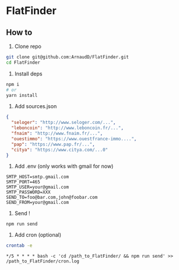# FlatFinder


## How to

1. Clone repo
  ```sh
  git clone git@github.com:ArnaudD/FlatFinder.git
  cd FlatFinder
  ```

1. Install deps
  ```sh
  npm i
  # or
  yarn install
  ```

1. Add sources.json
  ```json
  {
    "seloger": "http://www.seloger.com/...",
    "leboncoin": "http://www.leboncoin.fr/...",
    "fnaim": "http://www.fnaim.fr/...",
    "ouestimmo": "https://www.ouestfrance-immo....",
    "pap": "https://www.pap.fr/...",
    "citya": "https://www.citya.com/...0"
  }
  ```

1. Add .env (only works with gmail for now)
  ```
  SMTP_HOST=smtp.gmail.com
  SMTP_PORT=465
  SMTP_USER=your@gmail.com
  SMTP_PASSWORD=XXX
  SEND_TO=foo@bar.com,john@foobar.com
  SEND_FROM=your@gmail.com
  ```

1. Send !
  ```
  npm run send
  ```

1. Add cron (optional)
  ```sh
  crontab -e
  ```
  ```
  */5 * * * * bash -c 'cd /path_to_FlatFinder/ && npm run send' >> /path_to_FlatFinder/cron.log
  ```
